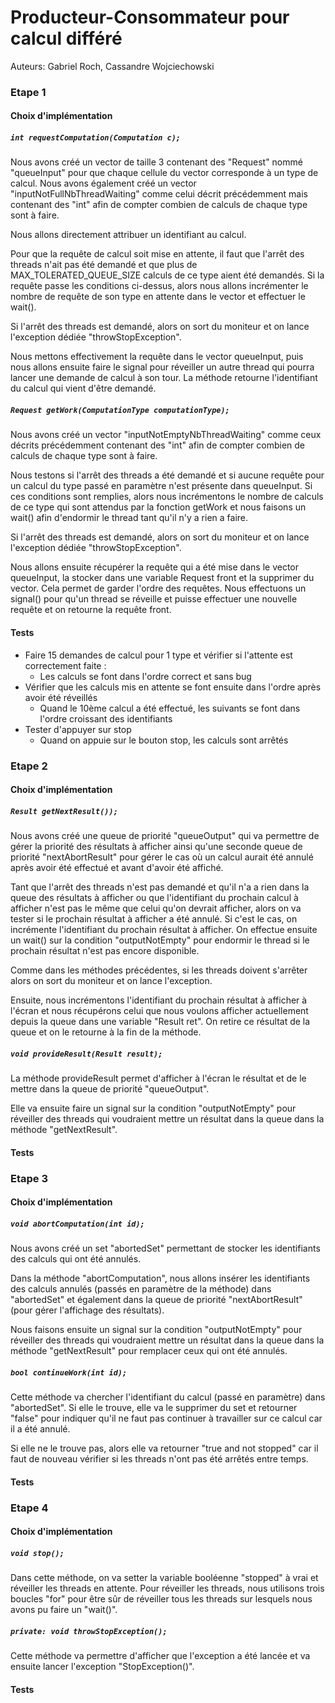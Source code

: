 # Producteur-Consommateur pour calcul différé

Auteurs: Gabriel Roch, Cassandre Wojciechowski

### Etape 1

#### Choix d'implémentation

##### `int requestComputation(Computation c);`

Nous avons créé un vector de taille 3 contenant des "Request" nommé "queueInput" pour que chaque cellule du vector corresponde à un type de calcul. Nous avons également créé un vector "inputNotFullNbThreadWaiting" comme celui décrit précédemment mais contenant des "int" afin de compter combien de calculs de chaque type sont à faire.

Nous allons directement attribuer un identifiant au calcul.

Pour que la requête de calcul soit mise en attente, il faut que l'arrêt des threads n'ait pas été demandé et que plus de MAX_TOLERATED_QUEUE_SIZE calculs de ce type aient été demandés. Si la requête passe les conditions ci-dessus, alors nous allons incrémenter le nombre de requête de son type en attente dans le vector et effectuer le wait(). 

Si l'arrêt des threads est demandé, alors on sort du moniteur et on lance l'exception dédiée "throwStopException".

Nous mettons effectivement la requête dans le vector queueInput, puis nous allons ensuite faire le signal pour réveiller un autre thread qui pourra lancer une demande de calcul à son tour. La méthode retourne l'identifiant du calcul qui vient d'être demandé. 

##### `Request getWork(ComputationType computationType);`

Nous avons créé un vector "inputNotEmptyNbThreadWaiting" comme ceux décrits précédemment contenant des "int" afin de compter combien de calculs de chaque type sont à faire. 

Nous testons si l'arrêt des threads a été demandé et si aucune requête pour un calcul du type passé en paramètre n'est présente dans queueInput. Si ces conditions sont remplies, alors nous incrémentons le nombre de calculs de ce type qui sont attendus par la fonction getWork et nous faisons un wait() afin d'endormir le thread tant qu'il n'y a rien a faire. 

Si l'arrêt des threads est demandé, alors on sort du moniteur et on lance l'exception dédiée "throwStopException".

Nous allons ensuite récupérer la requête qui a été mise dans le vector queueInput, la stocker dans une variable Request front et la supprimer du vector. Cela permet de garder l'ordre des requêtes. Nous effectuons un signal() pour qu'un thread se réveille et puisse effectuer une nouvelle requête et on retourne la requête front. 

#### Tests

- Faire 15 demandes de calcul pour 1 type et vérifier si l'attente est correctement faite : 
  - Les calculs se font dans l'ordre correct et sans bug
- Vérifier que les calculs mis en attente se font ensuite dans l'ordre après avoir été réveillés
  - Quand le 10ème calcul a été effectué, les suivants se font dans l'ordre croissant des identifiants
- Tester d'appuyer sur stop 
  - Quand on appuie sur le bouton stop, les calculs sont arrêtés

### Etape 2

#### Choix d'implémentation

##### `Result getNextResult());`

Nous avons créé une queue de priorité "queueOutput" qui va permettre de gérer la priorité des résultats à afficher ainsi qu'une seconde queue de priorité "nextAbortResult" pour gérer le cas où un calcul aurait été annulé après avoir été effectué et avant d'avoir été affiché. 

Tant que l'arrêt des threads n'est pas demandé et qu'il n'a a rien dans la queue des résultats à afficher ou que l'identifiant du prochain calcul à afficher n'est pas le même que celui qu'on devrait afficher, alors on va tester si le prochain résultat à afficher a été annulé. Si c'est le cas, on incrémente l'identifiant du prochain résultat à afficher. On effectue ensuite un wait() sur la condition "outputNotEmpty" pour endormir le thread si le prochain résultat n'est pas encore disponible.

Comme dans les méthodes précédentes, si les threads doivent s'arrêter alors on sort du moniteur et on lance l'exception. 

Ensuite, nous incrémentons l'identifiant du prochain résultat à afficher à l'écran et nous récupérons celui que nous voulons afficher actuellement depuis la queue dans une variable "Result ret". On retire ce résultat de la queue et on le retourne à la fin de la méthode. 

##### `void provideResult(Result result);`

La méthode provideResult permet d'afficher à l'écran le résultat et de le mettre dans la queue de priorité "queueOutput". 

Elle va ensuite faire un signal sur la condition "outputNotEmpty" pour réveiller des threads qui voudraient mettre un résultat dans la queue dans la méthode "getNextResult". 

#### Tests



### Etape 3

#### Choix d'implémentation

##### `void abortComputation(int id);`

Nous avons créé un set "abortedSet" permettant de stocker les identifiants des calculs qui ont été annulés. 

Dans la méthode "abortComputation", nous allons insérer les identifiants des calculs annulés (passés en paramètre de la méthode) dans "abortedSet" et également dans la queue de priorité "nextAbortResult" (pour gérer l'affichage des résultats).

Nous faisons ensuite un signal sur la condition "outputNotEmpty" pour réveiller des threads qui voudraient mettre un résultat dans la queue dans la méthode "getNextResult" pour remplacer ceux qui ont été annulés.

##### `bool continueWork(int id);`

Cette méthode va chercher l'identifiant du calcul (passé en paramètre) dans "abortedSet". Si elle le trouve, elle va le supprimer du set et retourner "false" pour indiquer qu'il ne faut pas continuer à travailler sur ce calcul car il a été annulé. 

Si elle ne le trouve pas, alors elle va retourner "true and not stopped" car il faut de nouveau vérifier si les threads n'ont pas été arrêtés entre temps.

#### Tests



### Etape 4

#### Choix d'implémentation

##### `void stop();`

Dans cette méthode, on va setter la variable booléenne "stopped" à vrai et réveiller les threads en attente. Pour réveiller les threads, nous utilisons trois boucles "for" pour être sûr de réveiller tous les threads sur lesquels nous avons pu faire un "wait()". 

##### `private: void throwStopException();`

Cette méthode va permettre d'afficher que l'exception a été lancée et va ensuite lancer l'exception "StopException()". 

#### Tests

